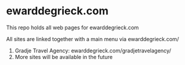 # ewarddegrieck.com

This repo holds all web pages for ewarddegrieck.com

All sites are linked together with a main menu via ewarddegrieck.com/
1. Gradje Travel Agency: ewarddegrieck.com/gradjetravelagency/
2. More sites will be available in the future
